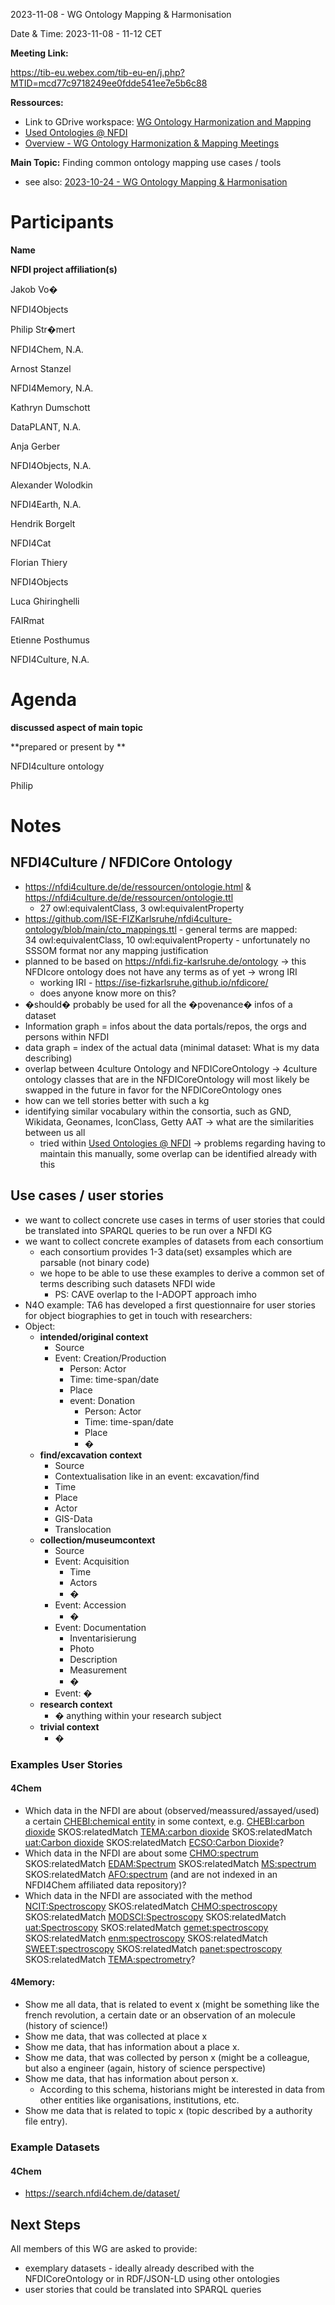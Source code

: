 <a id="_k44po7jd0odo"></a>2023\-11\-08 \- WG Ontology Mapping & Harmonisation

Date & Time: 2023\-11\-08 \- 11\-12 CET

**Meeting Link:**

[https://tib\-eu\.webex\.com/tib\-eu\-en/j\.php?MTID=mcd77c9718249ee0fdde541ee7e5b6c88](https://tib-eu.webex.com/tib-eu-en/j.php?MTID=mcd77c9718249ee0fdde541ee7e5b6c88)

**Ressources:**

- Link to GDrive workspace:
  [WG Ontology Harmonization and Mapping](https://drive.google.com/drive/folders/1hLgFgzp0cS_Pi8hpI9zOD7DcY3SUXRNH)
- [Used Ontologies @ NFDI](https://docs.google.com/spreadsheets/d/1UAfDKo2gKiaFldEeitMUcO8Gl1Fjyb_r_bp1V4JW0Es/edit#gid=0)
- [Overview \- WG Ontology Harmonization & Mapping Meetings](https://docs.google.com/document/d/14z6kuAdVaiflWUtjqk3LKt-hqg_DeaRCpLY7TFo1PoU/edit)

**Main Topic:** Finding common ontology mapping use cases / tools

- see also:
  [2023\-10\-24 \- WG Ontology Mapping & Harmonisation](https://docs.google.com/document/d/1JMcVUaUGE0zOathl6YPi9iu3JXKIGcFPSnD5JlHbCbg/edit#heading=h.71znd1hi3viy)

# <a id="_4in35gwl6myp"></a>Participants

**Name**

**NFDI project affiliation\(s\)**

Jakob Vo�

NFDI4Objects

Philip Str�mert

NFDI4Chem, N\.A\.

Arnost Stanzel

NFDI4Memory, N\.A\.

Kathryn Dumschott

DataPLANT, N\.A\.

Anja Gerber

NFDI4Objects, N\.A\.

Alexander Wolodkin

NFDI4Earth, N\.A\.

Hendrik Borgelt

NFDI4Cat

Florian Thiery

NFDI4Objects

Luca Ghiringhelli

FAIRmat

Etienne Posthumus

NFDI4Culture, N\.A\.

# <a id="_3cakx2qk2ogo"></a>Agenda

**discussed aspect of main topic**

**prepared or present by **

NFDI4culture ontology

Philip

# <a id="_71znd1hi3viy"></a>Notes

## <a id="_8es8yywjwu22"></a>NFDI4Culture / NFDICore Ontology

- [https://nfdi4culture\.de/de/ressourcen/ontologie\.html](https://nfdi4culture.de/de/ressourcen/ontologie.html)
  &
  [https://nfdi4culture\.de/de/ressourcen/ontologie\.ttl](https://nfdi4culture.de/de/ressourcen/ontologie.ttl)
  - 27 owl:equivalentClass, 3 owl:equivalentProperty
- [https://github\.com/ISE\-FIZKarlsruhe/nfdi4culture\-ontology/blob/main/cto_mappings\.ttl](https://github.com/ISE-FIZKarlsruhe/nfdi4culture-ontology/blob/main/cto_mappings.ttl) -
  general terms are mapped:  
  34 owl:equivalentClass, 10 owl:equivalentProperty - unfortunately no SSSOM
  format nor any mapping justification
- planned to be based on
  [https://nfdi\.fiz\-karlsruhe\.de/ontology](https://nfdi.fiz-karlsruhe.de/ontology)
  \-> this NFDIcore ontology does not have any terms as of yet \-> wrong IRI
  - working IRI \-
    [https://ise\-fizkarlsruhe\.github\.io/nfdicore/](https://ise-fizkarlsruhe.github.io/nfdicore/)
  - does anyone know more on this?
- �should� probably be used for all the �povenance� infos of a dataset
- Information graph = infos about the data portals/repos, the orgs and persons
  within NFDI
- data graph = index of the actual data \(minimal dataset: What is my data
  describing\)
- overlap between 4culture Ontology and NFDICoreOntology \-> 4culture ontology
  classes that are in the NFDICoreOntology will most likely be swapped in the
  future in favor for the NFDICoreOntology ones
- how can we tell stories better with such a kg
- identifying similar vocabulary within the consortia, such as GND, Wikidata,
  Geonames, IconClass, Getty AAT \-> what are the similarities between us all
  - tried within
    [Used Ontologies @ NFDI](https://docs.google.com/spreadsheets/d/1UAfDKo2gKiaFldEeitMUcO8Gl1Fjyb_r_bp1V4JW0Es/)
    \-> problems regarding having to maintain this manually, some overlap can be
    identified already with this

## <a id="_wha7u1imf90z"></a>Use cases / user stories

- we want to collect concrete use cases in terms of user stories that could be
  translated into SPARQL queries to be run over a NFDI KG
- we want to collect concrete examples of datasets from each consortium
  - each consortium provides 1\-3 data\(set\) exsamples which are parsable \(not
    binary code\)
  - we hope to be able to use these examples to derive a common set of terms
    describing such datasets NFDI wide
    - PS: CAVE overlap to the I\-ADOPT approach imho
- N4O example: TA6 has developed a first questionnaire for user stories for
  object biographies to get in touch with researchers:
- Object:
  - **intended/original context**
    - Source
    - Event: Creation/Production
      - Person: Actor
      - Time: time\-span/date
      - Place
      - event: Donation
        - Person: Actor
        - Time: time\-span/date
        - Place
        - �
  - **find/excavation context**
    - Source
    - Contextualisation like in an event: excavation/find
    - Time
    - Place
    - Actor
    - GIS\-Data
    - Translocation
  - **collection/museumcontext**
    - Source
    - Event: Acquisition
      - Time
      - Actors
      - �
    - Event: Accession
      - �
    - Event: Documentation
      - Inventarisierung
      - Photo
      - Description
      - Measurement
      - �
    - Event: �
  - **research context**
    - � anything within your research subject
  - **trivial context**
    - �

### <a id="_kkrp8ec2wmuh"></a>Examples User Stories

#### <a id="_f4jtjnw0sq9x"></a>4Chem

- Which data in the NFDI are about \(observed/meassured/assayed/used\) a certain
  [CHEBI:chemical entity](https://terminology.tib.eu/ts/ontologies/chebi/terms?iri=http%3A%2F%2Fpurl.obolibrary.org%2Fobo%2FCHEBI_24431)
  in some context, e\.g\.
  [CHEBI:carbon dioxide](https://terminology.tib.eu/ts/ontologies/chebi/terms?iri=http%3A%2F%2Fpurl.obolibrary.org%2Fobo%2FCHEBI_16526)
  SKOS:relatedMatch
  [TEMA:carbon dioxide](https://terminology.tib.eu/ts/ontologies/tema/terms?iri=https%3A%2F%2Fpurl.org%2Ftema%2F001753)
  SKOS:relatedMatch
  [uat:Carbon dioxide](https://terminology.tib.eu/ts/ontologies/uat/individuals?iri=http%3A%2F%2Fastrothesaurus.org%2Fuat%2F196)
  SKOS:relatedMatch
  [ECSO:Carbon Dioxide](https://terminology.tib.eu/ts/ontologies/ecso/terms?iri=http%3A%2F%2Fpurl.dataone.org%2Fodo%2FECSO_00000323)?
- Which data in the NFDI are about some
  [CHMO:spectrum](https://terminology.tib.eu/ts/ontologies/chmo/terms?iri=http%3A%2F%2Fpurl.obolibrary.org%2Fobo%2FCHMO_0000800)
  SKOS:relatedMatch
  [EDAM:Spectrum](https://terminology.tib.eu/ts/ontologies/edam/terms?iri=http%3A%2F%2Fedamontology.org%2Fdata_3483)
  SKOS:relatedMatch
  [MS:spectrum](https://terminology.tib.eu/ts/ontologies/ms/terms?iri=http%3A%2F%2Fpurl.obolibrary.org%2Fobo%2FMS_1000442)
  SKOS:relatedMatch
  [AFO:spectrum](https://terminology.tib.eu/ts/ontologies/afo/terms?iri=http%3A%2F%2Fpurl.allotrope.org%2Fontologies%2Fresult%23AFR_0000068)
  \(and are not indexed in an NFDI4Chem affiliated data repository\)?
- Which data in the NFDI are associated with the method
  [NCIT:Spectroscopy](https://terminology.tib.eu/ts/ontologies/ncit/terms?iri=http%3A%2F%2Fpurl.obolibrary.org%2Fobo%2FNCIT_C17155)
  SKOS:relatedMatch
  [CHMO:spectroscopy](https://terminology.tib.eu/ts/ontologies/chmo/terms?iri=http%3A%2F%2Fpurl.obolibrary.org%2Fobo%2FCHMO_0000228)
  SKOS:relatedMatch
  [MODSCI:Spectroscopy](https://terminology.tib.eu/ts/ontologies/modsci/terms?iri=https%3A%2F%2Fw3id.org%2Fskgo%2Fmodsci%23Spectroscopy)
  SKOS:relatedMatch
  [uat:Spectroscopy](https://terminology.tib.eu/ts/ontologies/uat/individuals?iri=http%3A%2F%2Fastrothesaurus.org%2Fuat%2F1558)
  SKOS:relatedMatch
  [gemet:spectroscopy](https://terminology.tib.eu/ts/ontologies/gemet/individuals?iri=http%3A%2F%2Fwww.eionet.europa.eu%2Fgemet%2Fconcept%2F7992)
  SKOS:relatedMatch
  [enm:spectroscopy](https://terminology.tib.eu/ts/ontologies/enm/terms?iri=http%3A%2F%2Fpurl.bioontology.org%2Fontology%2Fnpo%23NPO_1468)
  SKOS:relatedMatch
  [SWEET:spectroscopy](https://terminology.tib.eu/ts/ontologies/sweet/terms?iri=http%3A%2F%2Fsweetontology.net%2FreprSciMethodology%2FSpectroscopy)
  SKOS:relatedMatch
  [panet:spectroscopy](https://terminology.tib.eu/ts/ontologies/panet/terms?iri=http%3A%2F%2Fpurl.org%2Fpan-science%2FPaNET%2FPaNET01125)
  SKOS:relatedMatch
  [TEMA:spectrometry](https://terminology.tib.eu/ts/ontologies/tema/terms?iri=https%3A%2F%2Fpurl.org%2Ftema%2F003214)?

#### <a id="_9pzhg3usz7fg"></a>4Memory:

- Show me all data, that is related to event x \(might be something like the
  french revolution, a certain date or an observation of an molecule \(history
  of science\!\)
- Show me data, that was collected at place x
- Show me data, that has information about a place x\.
- Show me data, that was collected by person x \(might be a colleague, but also
  a engineer \(again, history of science perspective\)
- Show me data, that has information about person x\.
  - According to this schema, historians might be interested in data from other
    entities like organisations, institutions, etc\.
- Show me data that is related to topic x \(topic described by a authority file
  entry\)\.

### <a id="_yv0bwvdaytat"></a>Example Datasets

#### <a id="_8qqxfh2egmpk"></a>4Chem

- [https://search\.nfdi4chem\.de/dataset/](https://search.nfdi4chem.de/dataset/)

## <a id="_1s01mwy8hom2"></a>Next Steps

All members of this WG are asked to provide:

- exemplary datasets \- ideally already described with the NFDICoreOntology or
  in RDF/JSON\-LD using other ontologies
- user stories that could be translated into SPARQL queries
